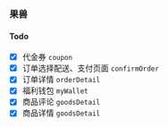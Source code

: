 ### 果兽

#### Todo

- [x] 代金券 `coupon`
- [x] 订单选择配送、支付页面 `confirmOrder`
- [x] 订单详情 `orderDetail`
- [x] 福利钱包 `myWallet`
- [x] 商品评论 `goodsDetail`
- [x] 商品详情 `goodsDetail`
